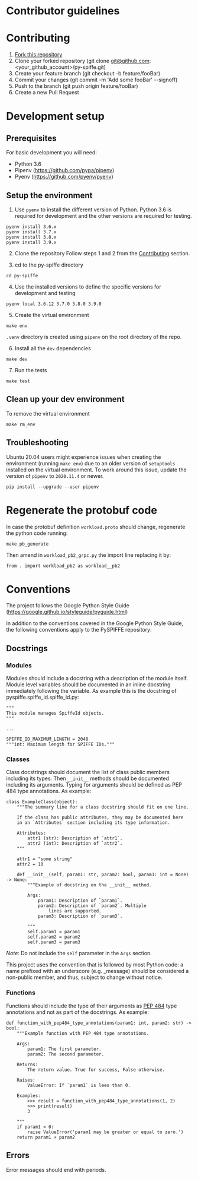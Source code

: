 # Contributor guidelines

# Contributing
1. [Fork this repository](https://github.com/HewlettPackard/py-spiffe/fork)
2. Clone your forked repository (git clone git@github.com:<your_github_account>/py-spiffe.git)
3. Create your feature branch (git checkout -b feature/fooBar)
4. Commit your changes (git commit -m 'Add some fooBar' --signoff)
5. Push to the branch (git push origin feature/fooBar)
6. Create a new Pull Request

# Development setup

## Prerequisites
For basic development you will need:

* Python 3.6
* Pipenv (https://github.com/pypa/pipenv)
* Pyenv (https://github.com/pyenv/pyenv)

## Setup the environment
1. Use `pyenv` to install the different version of Python.
Python 3.6 is required for development and the other versions are required for testing.
```
pyenv install 3.6.x
pyenv install 3.7.x
pyenv install 3.8.x
pyenv install 3.9.x
```

2. Clone the repository
Follow steps 1 and 2 from the [Contributing](#Contributing) section.

3. cd to the py-spiffe directory
```
cd py-spiffe
```

4. Use the installed versions to define the specific versions for development and testing
```
pyenv local 3.6.12 3.7.0 3.8.0 3.9.0
```

5. Create the virtual environment
```
make env
```
`.venv` directory is created using `pipenv` on the root directory of the repo.

6. Install all the `dev` dependencies
```
make dev
```

7. Run the tests
```
make test
```

## Clean up your dev environment
To remove the virtual environment
```
make rm_env
```

## Troubleshooting
Ubuntu 20.04 users might experience issues when creating the environment (running `make env`) due to an older version of `setuptools` installed on the virtual environment.
To work around this issue, update the version of `pipenv` to `2020.11.4` or newer.
```
pip install --upgrade --user pipenv
```

# Regenerate the protobuf code

In case the protobuf definition `workload.proto` should change, regenerate the python code running:

```
make pb_generate
```

Then amend in `workload_pb2_grpc.py` the import line replacing it by:

```
from . import workload_pb2 as workload__pb2
```

# Conventions
The project follows the Google Python Style Guide (https://google.github.io/styleguide/pyguide.html)

In addition to the conventions covered in the Google Python Style Guide, the following
conventions apply to the PySPIFFE repository:

## Docstrings
### Modules
Modules should include a docstring with a description of the module itself. Module level
variables should be documented in an inline docstring immediately following the variable.
As example this is the docstring of pyspiffe.spiffe_id.spiffe_id.py:

```
"""
This module manages SpiffeId objects.
"""

...

SPIFFE_ID_MAXIMUM_LENGTH = 2048
"""int: Maximum length for SPIFFE IDs."""

```

### Classes
Class docstrings should document the list of class public members including its types.
Then `__init__` methods should be documented including its arguments. Typing for arguments
should be defined as PEP 484 type annotations. As example:

```
class ExampleClass(object):
    """The summary line for a class docstring should fit on one line.

    If the class has public attributes, they may be documented here
    in an `Attributes` section including its type information.

    Attributes:
        attr1 (str): Description of `attr1`.
        attr2 (int): Description of `attr2`.
    """

    attr1 = "some string"
    attr2 = 10

    def __init__(self, param1: str, param2: bool, param3: int = None) -> None:
        """Example of docstring on the __init__ method.

        Args:
            param1: Description of `param1`.
            param2: Description of `param2`. Multiple
                lines are supported.
            param3: Description of `param3`.

        """
        self.param1 = param1
        self.param2 = param2
        self.param3 = param3
```
_Note_: Do not include the `self` parameter in the ``Args`` section.

This project uses the convention that is followed by most Python code: a name prefixed with an underscore (e.g. _message) should be considered a non-public member, and thus, subject to change without notice.

### Functions
Functions should include the type of their arguments as
[PEP 484](https://www.python.org/dev/peps/pep-0484/) type annotations and not as part
of the docstrings. As example:
```
def function_with_pep484_type_annotations(param1: int, param2: str) -> bool:
    """Example function with PEP 484 type annotations.

    Args:
        param1: The first parameter.
        param2: The second parameter.

    Returns:
        The return value. True for success, False otherwise.

    Raises:
        ValueError: If `param1` is lees than 0.

    Examples:
        >>> result = function_with_pep484_type_annotations(1, 2)
        >>> print(result)
        3

    """
    if param1 < 0:
        raise ValueError('param1 may be greater or equal to zero.')
    return param1 + param2
```

## Errors
Error messages should end with periods.

